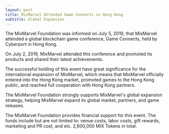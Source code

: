 ```yaml
---
layout: post
title: MixMarvel Attended Game Connects in Hong Kong
subtitle: Global Expansion
---
```


The MixMarvel Foundation was informed on July 5, 2019, that MixMarvel attended a global blockchain game conference, Game Connects, held by Cyberport in Hong Kong.

On July 2, 2019, MixMarvel attended this conference and promoted its products and shared their latest achievements. 

The successful holding of this event have great significance for the international expansion of MixMarvel, which means that MixMarvel officially entered into the Hong Kong market, promoted games to the Hong Kong public, and reached full cooperation with Hong Kong partners. 

The MixMarvel Foundation strongly supports MixMarvel's global expansion strategy, helping MixMarvel expand its global market, partners, and game releases. 

The MixMarvel Foundation provides financial support for this event. The funds include but are not limited to: venue costs, labor costs, gift rewards, marketing and PR cost, and etc. 2,600,000 MIX Tokens in total. 




